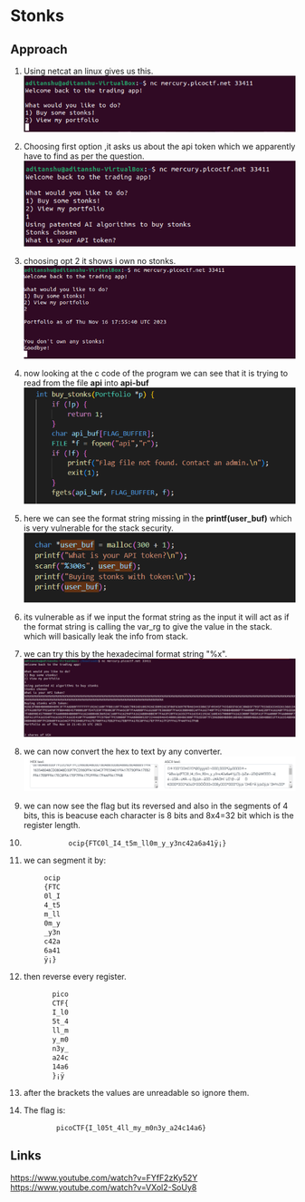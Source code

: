 # Stonks
## Approach
1. Using netcat an linux gives us this.
![Alt text](image-36.png)
2. Choosing first option ,it asks us about the api token which we apparently have to find as per the question.
![Alt text](image-37.png) 
3. choosing opt 2 it shows i own no stonks.
![Alt text](image-38.png)
4. now looking at the c code of  the program we can see that it is trying to read from the file __api__ into __api-buf__
![Alt text](image-40.png)
5. here we can see the format string missing in the **printf(user_buf)** which is very vulnerable for the stack security.
![Alt text](image-41.png)
6. its vulnerable as if we input the format string as the input it will act as if the format string is calling the var_rg to give the value in the  stack. which will basically leak the info from stack.
7. we can try this by the hexadecimal format string "%x".
![Alt text](image-42.png)
8. we can now convert the hex to text by any converter.
![Alt text](image-43.png)
9. we can now see the flag but its reversed and also in the segments of 4 bits, this is beacuse each character is 8 bits and 8x4=32 bit which is the register length.
10.                ocip{FTC0l_I4_t5m_ll0m_y_y3nc42a6a41ÿ¡}
11.   we can segment it by:
    
               ocip
               {FTC
               0l_I
               4_t5
               m_ll
               0m_y
               _y3n
               c42a
               6a41
               ÿ¡}
12. then reverse every register.
    
               pico   
               CTF{    
               I_l0  
               5t_4 
               ll_m 
               y_m0   
               n3y_   
               a24c 
               14a6   
               }¡ÿ      
13. after the brackets the values are unreadable so ignore them.
14. The flag is:
    
                picoCTF{I_l05t_4ll_my_m0n3y_a24c14a6}
## Links

https://www.youtube.com/watch?v=FYfF2zKy52Y
https://www.youtube.com/watch?v=VXol2-SoUy8

